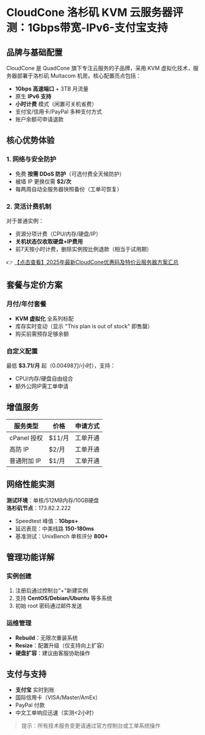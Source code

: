 # CloudCone 洛杉矶 KVM 云服务器评测：1Gbps带宽-IPv6-支付宝支持

## 品牌与基础配置
CloudCone 是 QuadCone 旗下专注云服务的子品牌，采用 KVM 虚拟化技术，服务器部署于洛杉矶 Multacom 机房。核心配置亮点包括：
- **1Gbps 高速端口** + 3TB 月流量
- 原生 **IPv6 支持**
- **小时计费** 模式（闲置可关机省费）
- 支付宝/信用卡/PayPal 多种支付方式
- 账户余额可申请退款

## 核心优势体验
### 1. 网络与安全防护
- 免费 **按需 DDoS 防护**（可选付费全天候防护）
- 被墙 IP 更换仅需 **$2/次**
- 每两周自动全服务器快照备份（工单可恢复）

### 2. 灵活计费机制
对于普通实例：
- 资源分项计费（CPU/内存/硬盘/IP）
- **关机状态仅收取硬盘+IP费用**
- 前7天按小时计费，删除实例按比例退款（相当于试用期）

👉 [【点击查看】2025年最新CloudCone优惠码及特价云服务器方案汇总](https://bit.ly/Cloudcone)

## 套餐与定价方案
### 月付/年付套餐
- **KVM 虚拟化** 全系列标配
- 库存实时变动（显示 "This plan is out of stock" 即售罄）
- 购买前需预存足够余额

### 自定义配置
最低 **$3.71/月** 起（0.00498刀/小时），支持：
- CPU/内存/硬盘自由组合
- 额外公网IP需工单申请

## 增值服务
| 服务类型       | 价格       | 申请方式   |
|----------------|------------|------------|
| cPanel 授权    | $11/月     | 工单开通   |
| 高防 IP        | $2/月      | 工单开通   |
| 普通附加 IP    | $1/月      | 工单开通   |

## 网络性能实测
**测试环境**：单核/512MB内存/10GB硬盘  
**洛杉矶节点**：173.82.2.222  
- Speedtest 峰值：**1Gbps+**  
- 延迟表现：中美线路 **150-180ms**  
- 基准测试：UnixBench 单核评分 **800+**

## 管理功能详解
### 实例创建
1. 注册后通过控制台"+"新建实例
2. 支持 **CentOS/Debian/Ubuntu** 等多系统
3. 初始 root 密码通过邮件发送

### 运维管理
- **Rebuild**：无限次重装系统
- **Resize**：配置升级（仅支持向上扩容）
- **硬盘扩容**：建议由客服协助操作

## 支付与支持
- **支付宝** 实时到账
- 国际信用卡（VISA/Master/AmEx）
- PayPal 付款
- 中文工单响应迅速（实测<2小时）

> 提示：所有技术服务变更请通过官方控制台或工单系统操作